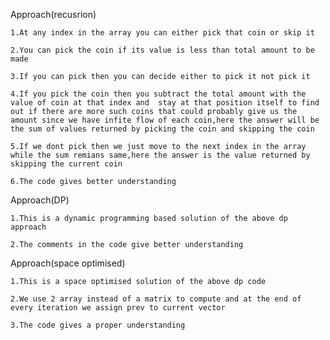 Approach(recusrion)

    1.At any index in the array you can either pick that coin or skip it 
    
    2.You can pick the coin if its value is less than total amount to be made

    3.If you can pick then you can decide either to pick it not pick it

    4.If you pick the coin then you subtract the total amount with the value of coin at that index and  stay at that position itself to find out if there are more such coins that could probably give us the amount since we have infite flow of each coin,here the answer will be the sum of values returned by picking the coin and skipping the coin

    5.If we dont pick then we just move to the next index in the array while the sum remians same,here the answer is the value returned by skipping the current coin

    6.The code gives better understanding


Approach(DP)

    1.This is a dynamic programming based solution of the above dp approach

    2.The comments in the code give better understanding


Approach(space optimised)

    1.This is a space optimised solution of the above dp code

    2.We use 2 array instead of a matrix to compute and at the end of every iteration we assign prev to current vector

    3.The code gives a proper understanding 